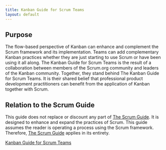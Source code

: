 ```yaml
---
title: Kanban Guide for Scrum Teams
layout: default
---
```


## Purpose
The flow-based perspective of Kanban can enhance and complement the Scrum framework and its implementation. Teams can add complementary Kanban practices whether they are just starting to use Scrum or have been using it all along.
The Kanban Guide for Scrum Teams is the result of a collaboration between members of the Scrum.org community and leaders of the Kanban community. Together, they stand behind The Kanban Guide for Scrum Teams. It is their shared belief that professional product development practitioners can benefit from the application of Kanban together with Scrum.

## Relation to the Scrum Guide

This guide does not replace or discount any part of [The Scrum Guide](/Project-Management/Agile-Ways-of-Working/Guides-&-WhitePapers/Scrum-Guide). It is designed to enhance and expand the practices of Scrum. This guide assumes the reader is operating a process using the Scrum framework. Therefore, [The Scrum Guide](/Project-Management/Agile-Ways-of-Working/Guides-&-WhitePapers/Scrum-Guide) applies in its entirety.

[Kanban Guide for Scrum Teams](https://scrum.org/resources/kanban-guide-scrum-teams)
